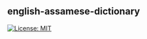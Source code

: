 ## english-assamese-dictionary

[![License: MIT](https://img.shields.io/badge/License-MIT-lightgrey.svg)](https://github.com/CivicDataLab/english-assamese-dictionary/blob/master/LICENSE)
